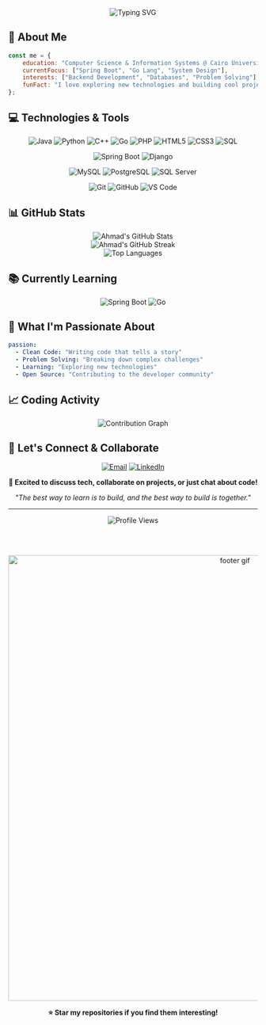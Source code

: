 <div align="center">
  <img src="https://readme-typing-svg.herokuapp.com?font=Fira+Code&size=30&duration=3000&pause=1000&color=58A6FF&center=true&vCenter=true&width=600&lines=Hi+there!+👋+I'm+Ahmad+Ismail;Computer+Science+Student;Backend+Developer;Problem+Solver" alt="Typing SVG" />
</div>

## 🚀 About Me

```javascript
const me = {
    education: "Computer Science & Information Systems @ Cairo University",
    currentFocus: ["Spring Boot", "Go Lang", "System Design"],
    interests: ["Backend Development", "Databases", "Problem Solving"],
    funFact: "I love exploring new technologies and building cool projects!"
};
```

## 💻 Technologies & Tools

<div align="center">

![Java](https://img.shields.io/badge/Java-ED8B00?style=for-the-badge&logo=openjdk&logoColor=white)
![Python](https://img.shields.io/badge/Python-3776AB?style=for-the-badge&logo=python&logoColor=white)
![C++](https://img.shields.io/badge/C++-00599C?style=for-the-badge&logo=c%2B%2B&logoColor=white)
![Go](https://img.shields.io/badge/Go-00ADD8?style=for-the-badge&logo=go&logoColor=white)
![PHP](https://img.shields.io/badge/PHP-777BB4?style=for-the-badge&logo=php&logoColor=white)
![HTML5](https://img.shields.io/badge/HTML5-E34F26?style=for-the-badge&logo=html5&logoColor=white)
![CSS3](https://img.shields.io/badge/CSS3-1572B6?style=for-the-badge&logo=css3&logoColor=white)
![SQL](https://img.shields.io/badge/SQL-336791?style=for-the-badge&logo=postgresql&logoColor=white)

![Spring Boot](https://img.shields.io/badge/Spring_Boot-6DB33F?style=for-the-badge&logo=spring-boot&logoColor=white)
![Django](https://img.shields.io/badge/Django-092E20?style=for-the-badge&logo=django&logoColor=white)

![MySQL](https://img.shields.io/badge/MySQL-4479A1?style=for-the-badge&logo=mysql&logoColor=white)
![PostgreSQL](https://img.shields.io/badge/PostgreSQL-336791?style=for-the-badge&logo=postgresql&logoColor=white)
![SQL Server](https://img.shields.io/badge/SQL_Server-CC2927?style=for-the-badge&logo=microsoft-sql-server&logoColor=white)

![Git](https://img.shields.io/badge/Git-F05032?style=for-the-badge&logo=git&logoColor=white)
![GitHub](https://img.shields.io/badge/GitHub-181717?style=for-the-badge&logo=github&logoColor=white)
![VS Code](https://img.shields.io/badge/VS_Code-007ACC?style=for-the-badge&logo=visual-studio-code&logoColor=white)

</div>

## 📊 GitHub Stats

<div align="center">
  <img src="https://github-readme-stats.vercel.app/api?username=ahmadismail764&show_icons=true&theme=tokyonight&hide_border=true&count_private=true" alt="Ahmad's GitHub Stats" />
</div>

<div align="center">
  <img src="https://github-readme-streak-stats.herokuapp.com/?user=ahmadismail764&theme=tokyonight&hide_border=true" alt="Ahmad's GitHub Streak" />
</div>

<div align="center">
  <img src="https://github-readme-stats.vercel.app/api/top-langs/?username=ahmadismail764&layout=compact&theme=tokyonight&hide_border=true" alt="Top Languages" />
</div>

## 📚 Currently Learning

<div align="center">

![Spring Boot](https://img.shields.io/badge/Spring_Boot-6DB33F?style=for-the-badge&logo=spring-boot&logoColor=white&label=Learning)
![Go](https://img.shields.io/badge/Go-00ADD8?style=for-the-badge&logo=go&logoColor=white&label=Learning)

</div>

## 🌟 What I'm Passionate About

```yaml
passion:
  - Clean Code: "Writing code that tells a story"
  - Problem Solving: "Breaking down complex challenges"
  - Learning: "Exploring new technologies"
  - Open Source: "Contributing to the developer community"
```

## 📈 Coding Activity

<div align="center">
  <img src="https://github-readme-activity-graph.vercel.app/graph?username=ahmadismail764&theme=tokyo-night&hide_border=true&area=true" alt="Contribution Graph" />
</div>

## 🤝 Let's Connect & Collaborate

<div align="center">

[![Email](https://img.shields.io/badge/Email-D14836?style=for-the-badge&logo=gmail&logoColor=white)](mailto:ahmedeldeehy30305@gmail.com)
[![LinkedIn](https://img.shields.io/badge/LinkedIn-0077B5?style=for-the-badge&logo=linkedin&logoColor=white)](https://www.linkedin.com/in/ahmad-ismail-71a285259/)

</div>

<div align="center">
  
**💬 Excited to discuss tech, collaborate on projects, or just chat about code!**

*"The best way to learn is to build, and the best way to build is together."*

</div>

---

<div align="center">
  <img src="https://komarev.com/ghpvc/?username=ahmadismail764&style=for-the-badge&color=blueviolet" alt="Profile Views"/>
  
  <br><br>
  
  <img src="https://user-images.githubusercontent.com/74038190/212284100-561aa473-3905-4a80-b561-0d28506553ee.gif" width="900" alt="footer gif"/>
  
  **⭐ Star my repositories if you find them interesting!**
</div>
